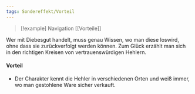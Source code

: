 ```yaml
---
tags: Sondereffekt/Vorteil
---
```

> [!example] Navigation 
>  [[Vorteile]]

Wer mit Diebesgut handelt, muss genau Wissen, wo man diese loswird, ohne dass sie zurückverfolgt werden können. Zum Glück erzählt man sich in den richtigen Kreisen von vertrauenswürdigen Hehlern.

#### Vorteil
- Der Charakter kennt die Hehler in verschiedenen Orten und weiß immer, wo man gestohlene Ware sicher verkauft.